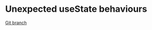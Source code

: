 # Unexpected useState behaviours 


[Git branch](https://github.com/codiku/react-native-introduction/tree/009-EN-state-strange-behaviours)